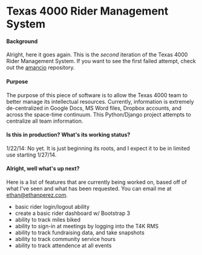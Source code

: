 Texas 4000 Rider Management System
======

#### Background

Alright, here it goes again. This is the *second* iteration of the Texas 4000 Rider Management System. If you want to see the first failed attempt, check out the [amancio](https://github.com/ethanperez/amancio) repository.

#### Purpose

The purpose of this piece of software is to allow the Texas 4000 team to better manage its intellectual resources. Currently, information is extremely de-centralized in Google Docs, MS Word files, Dropbox accounts, and across the space-time continuum. This Python/Django project attempts to centralize all team information.

#### Is this in production? What's its working status?

1/22/14: No yet. It is just beginning its roots, and I expect it to be in limited use starting 1/27/14.

#### Alright, well what's up next?

Here is a list of features that are currently being worked on, based off of what I've seen and what has been requested. You can email me at [ethan@ethanperez.com](mailto:ethan@ethanperez.com).

- basic rider login/logout ability
- create a basic rider dashboard w/ Bootstrap 3
- ability to track miles biked
- ability to sign-in at meetings by logging into the T4K RMS
- ability to track fundraising data, and take snapshots
- ability to track community service hours
- ability to track attendence at all events